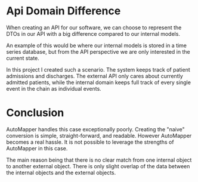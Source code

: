 ﻿# Api Domain Difference

When creating an API for our software, we can choose to represent the DTOs in
our API with a big difference compared to our internal models.

An example of this would be where our internal models is stored in a time series
database, but from the API perspective we are only interested in the current state.

In this project I created such a scenario. The system keeps track of patient
admissions and discharges. The external API only cares about currently admitted patients,
while the internal domain keeps full track of every single event in the chain as individual
events.

# Conclusion

AutoMapper handles this case exceptionally poorly. Creating the "naive" conversion is simple, 
straight-forward, and readable. However AutoMapper becomes a real hassle. It is not possible
to leverage the strengths of AutoMapper in this case.

The main reason being that there is no clear match from one internal object to another 
external object. There is only slight overlap of the data between the internal objects and
the external objects.
